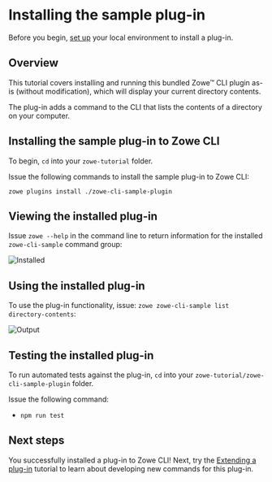 # Installing the sample plug-in

Before you begin, [set up](cli-setting-up.md) your local environment to install a plug-in.

## Overview
This tutorial covers installing and running this bundled Zowe&trade; CLI plugin as-is (without modification), which will display your current directory contents. 

The plug-in adds a command to the CLI that lists the contents of a directory on your computer. 

## Installing the sample plug-in to Zowe CLI

To begin, `cd` into your `zowe-tutorial` folder.

Issue the following commands to install the sample plug-in to Zowe CLI:

`zowe plugins install ./zowe-cli-sample-plugin`

## Viewing the installed plug-in
Issue `zowe --help` in the command line to return information for the installed `zowe-cli-sample` command group:

![Installed](/v1.17.x/images/guides/CLI/InstalledSample.png "Installed Sample Plugin")

## Using the installed plug-in
To use the plug-in functionality, issue: `zowe zowe-cli-sample list directory-contents`:

![Output](/v1.17.x/images/guides/CLI/SampleOutput.png "Sample Plugin Output")

## Testing the installed plug-in
To run automated tests against the plug-in, `cd` into your `zowe-tutorial/zowe-cli-sample-plugin` folder.

Issue the following command:
* `npm run test`

## Next steps
You successfully installed a plug-in to Zowe CLI! Next, try the [Extending a plug-in](cli-extending-a-plugin.md) tutorial to learn about developing new commands for this plug-in. 
